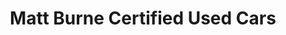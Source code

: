 ---
title: "Matt Burne Certified Used Cars"
url: /scranton/matt-burne-certified-used-cars/
shop: Autohaus
---